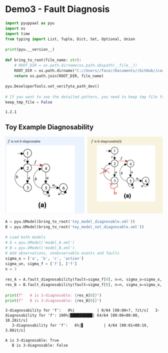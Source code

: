 # Demo3 - Fault Diagnosis

```python
import pyuppaal as pyu
import os
import time
from typing import List, Tuple, Dict, Set, Optional, Union

print(pyu.__version__)

def bring_to_root(file_name: str):
    # ROOT_DIR = os.path.dirname(os.path.abspath(__file__))
    ROOT_DIR = os.path.dirname("C://Users//Taco//Documents//GitHub//cav2024//Demo-Diagnosability//")
    return os.path.join(ROOT_DIR, file_name)

pyu.DeveloperTools.set_verifyta_path_dev()

# If you want to see the detailed pattern, you need to keep tmp file for tracer.
keep_tmp_file = False
```

    1.2.1

## Toy Example Diagnosability

![1705401214574](image/Demo-FaultDiagnosis/1705401214574.png)

```python
A = pyu.UModel(bring_to_root('toy_model_diagnosable.xml'))
B = pyu.UModel(bring_to_root('toy_model_not_diagnosable.xml'))

# Load both models
# A = pyu.UModel('model_A.xml')
# B = pyu.UModel('model_B.xml')
# Add observations, unobvservable events and faults
sigma_o = ['a', 'b', 'c', 'action']
sigma_un, sigma_f = ['f'], ['f']
n = 3

res_A = A.fault_diagnosability(fault=sigma_f[0], n=n, sigma_o=sigma_o, sigma_un=sigma_un, visual=True, keep_tmp_file=keep_tmp_file)
res_B = B.fault_diagnosability(fault=sigma_f[0], n=n, sigma_o=sigma_o, sigma_un=sigma_un, visual=True, keep_tmp_file=keep_tmp_file)

print(f"   A is 3-diagnosable: {res_A[0]}")
print(f"   B is 3-diagnosable: {res_B[0]}")
```

    3-diagnosability for 'f':   0%|          | 0/64 [00:00<?, ?it/s]   3-diagnosability for 'f': 100%|██████████| 64/64 [00:06<00:00, 10.28it/s]
       3-diagnosability for 'f':   6%|▋         | 4/64 [00:01<00:19,  3.08it/s]

    A is 3-diagnosable: True
       B is 3-diagnosable: False

